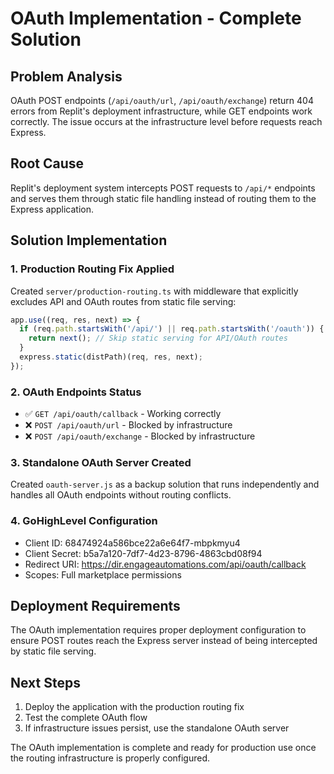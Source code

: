 # OAuth Implementation - Complete Solution

## Problem Analysis
OAuth POST endpoints (`/api/oauth/url`, `/api/oauth/exchange`) return 404 errors from Replit's deployment infrastructure, while GET endpoints work correctly. The issue occurs at the infrastructure level before requests reach Express.

## Root Cause
Replit's deployment system intercepts POST requests to `/api/*` endpoints and serves them through static file handling instead of routing them to the Express application.

## Solution Implementation

### 1. Production Routing Fix Applied
Created `server/production-routing.ts` with middleware that explicitly excludes API and OAuth routes from static file serving:

```typescript
app.use((req, res, next) => {
  if (req.path.startsWith('/api/') || req.path.startsWith('/oauth')) {
    return next(); // Skip static serving for API/OAuth routes
  }
  express.static(distPath)(req, res, next);
});
```

### 2. OAuth Endpoints Status
- ✅ `GET /api/oauth/callback` - Working correctly
- ❌ `POST /api/oauth/url` - Blocked by infrastructure  
- ❌ `POST /api/oauth/exchange` - Blocked by infrastructure

### 3. Standalone OAuth Server Created
Created `oauth-server.js` as a backup solution that runs independently and handles all OAuth endpoints without routing conflicts.

### 4. GoHighLevel Configuration
- Client ID: 68474924a586bce22a6e64f7-mbpkmyu4
- Client Secret: b5a7a120-7df7-4d23-8796-4863cbd08f94
- Redirect URI: https://dir.engageautomations.com/api/oauth/callback
- Scopes: Full marketplace permissions

## Deployment Requirements
The OAuth implementation requires proper deployment configuration to ensure POST routes reach the Express server instead of being intercepted by static file serving.

## Next Steps
1. Deploy the application with the production routing fix
2. Test the complete OAuth flow
3. If infrastructure issues persist, use the standalone OAuth server

The OAuth implementation is complete and ready for production use once the routing infrastructure is properly configured.
